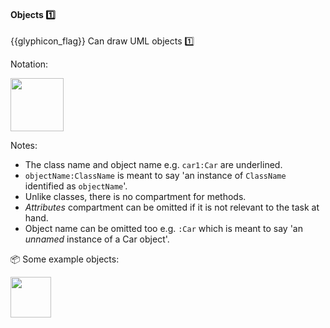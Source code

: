 <div id="title">

#### Objects :one:

</div>

<span id="prereqs"></span>

<span id="outcomes">{{glyphicon_flag}} Can draw UML objects :one:</span>

<div id="body">

Notation:

<img src="{{baseUrl}}/uml/objectDiagrams/objects/images/notation.png" height="85" />
<p/>

Notes:
 * The class name and object name e.g. `car1:Car` are underlined.
 * `objectName:ClassName` is meant to say 'an instance of `ClassName` identified as `objectName`'.
 * Unlike classes, there is no compartment for methods.
 * _Attributes_ compartment can be omitted if it is not relevant to the task at hand.
 * Object name can be omitted too e.g. `:Car` which is meant to say 'an _unnamed_ instance of a Car object'.

<tip-box>

:package: Some example objects:

<img src="{{baseUrl}}/uml/objectDiagrams/objects/images/professorStudent.png" height="65" />
<p/>

</tip-box>

</div>

<div id="extras">

<include src="exercises.md" />

</div>